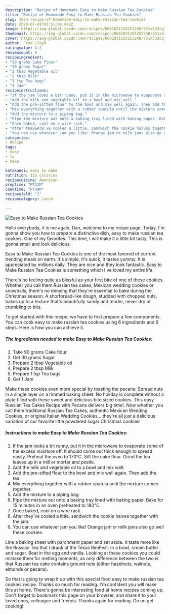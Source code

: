 ```yaml
---
description: "Recipe of Homemade Easy to Make Russian Tea Cookies"
title: "Recipe of Homemade Easy to Make Russian Tea Cookies"
slug: 1973-recipe-of-homemade-easy-to-make-russian-tea-cookies
date: 2020-07-01T03:51:04.642Z
image: https://img-global.cpcdn.com/recipes/6661831155253248/751x532cq70/easy-to-make-russian-tea-cookies-recipe-main-photo.jpg
thumbnail: https://img-global.cpcdn.com/recipes/6661831155253248/751x532cq70/easy-to-make-russian-tea-cookies-recipe-main-photo.jpg
cover: https://img-global.cpcdn.com/recipes/6661831155253248/751x532cq70/easy-to-make-russian-tea-cookies-recipe-main-photo.jpg
author: Fred Lloyd
ratingvalue: 4.2
reviewcount: 6
recipeingredient:
- "90 grams Cake flour"
- "30 grams Sugar"
- "2 tbsp Vegetable oil"
- "2 tbsp Milk"
- "1 tsp Tea bags"
- "1 Jam"
recipeinstructions:
- "If the jam looks a bit runny, put it in the microwave to evaporate some of the excess moisture off. It should come out thick enough to spread easily. Preheat the oven to 170℃. Sift the cake flour. Grind the tea leaves up in a mill or mortar and pestle."
- "Add the milk and vegetable oil to a bowl and mix well."
- "Add the pre-sifted flour to the bowl and mix well again. Then add the tea."
- "Mix everything together with a rubber spatula until the mixture comes together."
- "Add the mixture to a piping bag."
- "Pipe the mixture out onto a baking tray lined with baking paper. Bake for 15 minutes in an oven preheated to 180℃."
- "Once baked, cool on a wire rack."
- "After they&#39;ve cooled a little, sandwich the cookie halves together with the jam."
- "You can use whatever jam you like! Orange jam or milk jams also go well these cookies."
categories:
- Recipe
tags:
- easy
- to
- make

katakunci: easy to make 
nutrition: 153 calories
recipecuisine: American
preptime: "PT31M"
cooktime: "PT40M"
recipeyield: "2"
recipecategory: Lunch

---
```



![Easy to Make Russian Tea Cookies](https://img-global.cpcdn.com/recipes/6661831155253248/751x532cq70/easy-to-make-russian-tea-cookies-recipe-main-photo.jpg)

Hello everybody, it is me again, Dan, welcome to my recipe page. Today, I'm gonna show you how to prepare a distinctive dish, easy to make russian tea cookies. One of my favorites. This time, I will make it a little bit tasty. This is gonna smell and look delicious.

Easy to Make Russian Tea Cookies is one of the most favored of current trending meals on earth. It's simple, it's quick, it tastes yummy. It is appreciated by millions daily. They are nice and they look fantastic. Easy to Make Russian Tea Cookies is something which I've loved my entire life.

There&#39;s no feeling quite as blissful as your first bite of one of these cookies. Whether you call them Russian tea cakes, Mexican wedding cookies or snowballs, there&#39;s no denying that they&#39;re essential to bake during the Christmas season. A shortbread-like dough, studded with chopped nuts, bakes up to a texture that&#39;s beautifully sandy and tender, never dry or crumbling to bits.


To get started with this recipe, we have to first prepare a few components. You can cook easy to make russian tea cookies using 6 ingredients and 9 steps. Here is how you can achieve it.

<!--inarticleads1-->

##### The ingredients needed to make Easy to Make Russian Tea Cookies:

1. Take 90 grams Cake flour
1. Get 30 grams Sugar
1. Prepare 2 tbsp Vegetable oil
1. Prepare 2 tbsp Milk
1. Prepare 1 tsp Tea bags
1. Get 1 Jam


Make these cookies even more special by toasting the pecans: Spread nuts in a single layer on a rimmed baking sheet. No holiday is complete without a plate filled with these sweet and delicious bite sized cookies. This easy Russian Tea Cakes Recipe with Pecans delivers big time!. Now whether you call them traditional Russian Tea Cakes, authentic Mexican Wedding Cookies, or original Italian Wedding Cookies… they&#39;re all just a delicious variation of our favorite little powdered sugar Christmas cookies! 

<!--inarticleads2-->

##### Instructions to make Easy to Make Russian Tea Cookies:

1. If the jam looks a bit runny, put it in the microwave to evaporate some of the excess moisture off. It should come out thick enough to spread easily. Preheat the oven to 170℃. Sift the cake flour. Grind the tea leaves up in a mill or mortar and pestle.
1. Add the milk and vegetable oil to a bowl and mix well.
1. Add the pre-sifted flour to the bowl and mix well again. Then add the tea.
1. Mix everything together with a rubber spatula until the mixture comes together.
1. Add the mixture to a piping bag.
1. Pipe the mixture out onto a baking tray lined with baking paper. Bake for 15 minutes in an oven preheated to 180℃.
1. Once baked, cool on a wire rack.
1. After they&#39;ve cooled a little, sandwich the cookie halves together with the jam.
1. You can use whatever jam you like! Orange jam or milk jams also go well these cookies.


Line a baking sheet with parchment paper and set aside. It taste more like the Russian Tea that I drank at the Texas RenFest. In a bowl, cream butter and sugar. Beat in the egg and vanilla. Looking at these cookies you could mistake them for melting moments, as only difference between the two is that Russian tea cake contains ground nuts (either hazelnuts, walnuts, almonds or pecans). 

So that is going to wrap it up with this special food easy to make russian tea cookies recipe. Thanks so much for reading. I'm confident you will make this at home. There's gonna be interesting food at home recipes coming up. Don't forget to bookmark this page on your browser, and share it to your loved ones, colleague and friends. Thanks again for reading. Go on get cooking!
